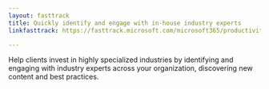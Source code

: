 ```yaml
---
layout: fasttrack
title: Quickly identify and engage with in-house industry experts
linkfasttrack: https://fasttrack.microsoft.com/microsoft365/productivitylibrary/Quickly-identify-and-engage-with-inhouse-industry-experts 

---
```

Help clients invest in highly specialized industries by identifying and engaging with industry experts across your organization, discovering new content and best practices.
